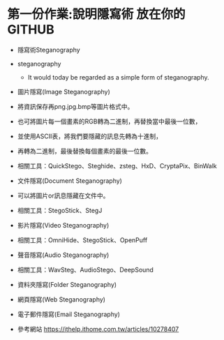 # 第一份作業:說明隱寫術 放在你的GITHUB
- 隱寫術Steganography
- steganography
  - It would today be regarded as a simple form of steganography.

- 圖片隱寫(Image Steganography)
 - 將資訊保存再png.jpg.bmp等圖片格式中。
 - 也可將圖片每一個畫素的RGB轉為二進制，再替換當中最後一位數，
 - 並使用ASCII表，將我們要隱藏的訊息先轉為十進制，
 - 再轉為二進制，最後替換每個畫素的最後一位數。
 - 相關工具：QuickStego、Steghide、zsteg、HxD、CryptaPix、BinWalk

- 文件隱寫(Document Steganography)
 - 可以將圖片or訊息隱藏在文件中。
 - 相關工具：StegoStick、StegJ

- 影片隱寫(Video Steganography)
 - 相關工具：OmniHide、StegoStick、OpenPuff

- 聲音隱寫(Audio Steganography)
 - 相關工具：WavSteg、AudioStego、DeepSound

- 資料夾隱寫(Folder Steganography)
 - 網頁隱寫(Web Steganography)
 - 電子郵件隱寫(Email Steganography)
 
- 參考網站 https://ithelp.ithome.com.tw/articles/10278407
